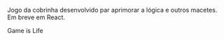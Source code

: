 Jogo da cobrinha desenvolvido par aprimorar a lógica e outros macetes. Em breve em React.

Game is Life

